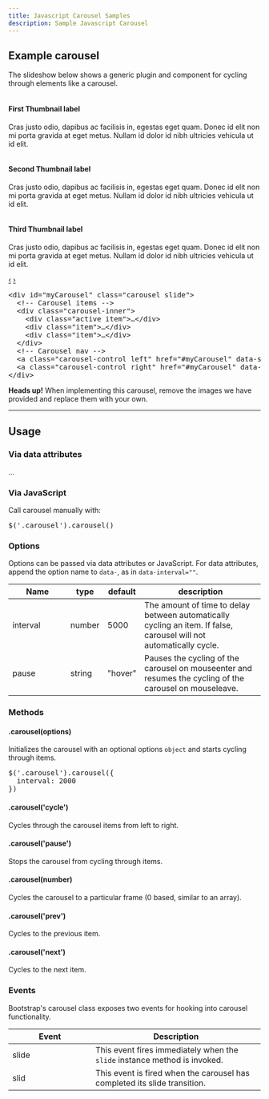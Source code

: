 ```yaml
---
title: Javascript Carousel Samples
description: Sample Javascript Carousel
---
```


<section id="carousel">
    <h2>Example carousel</h2>
    <p>The slideshow below shows a generic plugin and component for cycling through elements like a carousel.</p>
    <div class="bs-docs-example">
      <div id="myCarousel" class="carousel slide">
        <div class="carousel-inner">
          <div class="item active">
            <img src="{{urls.theme_media}}/bootstrap-mdo-sfmoma-01.jpg" alt="">
            <div class="carousel-caption">
              <h4>First Thumbnail label</h4>
              <p>Cras justo odio, dapibus ac facilisis in, egestas eget quam. Donec id elit non mi porta gravida at eget metus. Nullam id dolor id nibh ultricies vehicula ut id elit.</p>
            </div>
          </div>
          <div class="item">
            <img src="{{urls.theme_media}}/bootstrap-mdo-sfmoma-02.jpg" alt="">
            <div class="carousel-caption">
              <h4>Second Thumbnail label</h4>
              <p>Cras justo odio, dapibus ac facilisis in, egestas eget quam. Donec id elit non mi porta gravida at eget metus. Nullam id dolor id nibh ultricies vehicula ut id elit.</p>
            </div>
          </div>
          <div class="item">
            <img src="{{urls.theme_media}}/bootstrap-mdo-sfmoma-03.jpg" alt="">
            <div class="carousel-caption">
              <h4>Third Thumbnail label</h4>
              <p>Cras justo odio, dapibus ac facilisis in, egestas eget quam. Donec id elit non mi porta gravida at eget metus. Nullam id dolor id nibh ultricies vehicula ut id elit.</p>
            </div>
          </div>
        </div>
        <a class="left carousel-control" href="#myCarousel" data-slide="prev">&lsaquo;</a>
        <a class="right carousel-control" href="#myCarousel" data-slide="next">&rsaquo;</a>
      </div>
    </div>
<pre class="prettyprint linenums">
&lt;div id="myCarousel" class="carousel slide"&gt;
  &lt;!-- Carousel items --&gt;
  &lt;div class="carousel-inner"&gt;
    &lt;div class="active item"&gt;…&lt;/div&gt;
    &lt;div class="item"&gt;…&lt;/div&gt;
    &lt;div class="item"&gt;…&lt;/div&gt;
  &lt;/div&gt;
  &lt;!-- Carousel nav --&gt;
  &lt;a class="carousel-control left" href="#myCarousel" data-slide="prev"&gt;&amp;lsaquo;&lt;/a&gt;
  &lt;a class="carousel-control right" href="#myCarousel" data-slide="next"&gt;&amp;rsaquo;&lt;/a&gt;
&lt;/div&gt;
</pre>
<div class="alert alert-warning">
  <strong>Heads up!</strong>
  When implementing this carousel, remove the images we have provided and replace them with your own.
</div>
<hr class="bs-docs-separator">
<h2>Usage</h2>
<h3>Via data attributes</h3>
<p>...</p>
<h3>Via JavaScript</h3>
<p>Call carousel manually with:</p>
<pre class="prettyprint linenums">$('.carousel').carousel()</pre>
<h3>Options</h3>
<p>Options can be passed via data attributes or JavaScript. For data attributes, append the option name to <code>data-</code>, as in <code>data-interval=""</code>.</p>
<table class="table table-bordered table-striped">
  <thead>
   <tr>
     <th style="width: 100px;">Name</th>
     <th style="width: 50px;">type</th>
     <th style="width: 50px;">default</th>
     <th>description</th>
   </tr>
  </thead>
  <tbody>
   <tr>
     <td>interval</td>
     <td>number</td>
     <td>5000</td>
     <td>The amount of time to delay between automatically cycling an item. If false, carousel will not automatically cycle.</td>
   </tr>
   <tr>
     <td>pause</td>
     <td>string</td>
     <td>"hover"</td>
     <td>Pauses the cycling of the carousel on mouseenter and resumes the cycling of the carousel on mouseleave.</td>
   </tr>
  </tbody>
</table>
<h3>Methods</h3>
<h4>.carousel(options)</h4>
<p>Initializes the carousel with an optional options <code>object</code> and starts cycling through items.</p>
<pre class="prettyprint linenums">
$('.carousel').carousel({
  interval: 2000
})
</pre>
    <h4>.carousel('cycle')</h4>
    <p>Cycles through the carousel items from left to right.</p>
    <h4>.carousel('pause')</h4>
    <p>Stops the carousel from cycling through items.</p>
    <h4>.carousel(number)</h4>
    <p>Cycles the carousel to a particular frame (0 based, similar to an array).</p>
    <h4>.carousel('prev')</h4>
    <p>Cycles to the previous item.</p>
    <h4>.carousel('next')</h4>
    <p>Cycles to the next item.</p>
    <h3>Events</h3>
    <p>Bootstrap's carousel class exposes two events for hooking into carousel functionality.</p>
    <table class="table table-bordered table-striped">
      <thead>
       <tr>
         <th style="width: 150px;">Event</th>
         <th>Description</th>
       </tr>
      </thead>
      <tbody>
       <tr>
         <td>slide</td>
         <td>This event fires immediately when the <code>slide</code> instance method is invoked.</td>
       </tr>
       <tr>
         <td>slid</td>
         <td>This event is fired when the carousel has completed its slide transition.</td>
       </tr>
      </tbody>
    </table>
</section>

